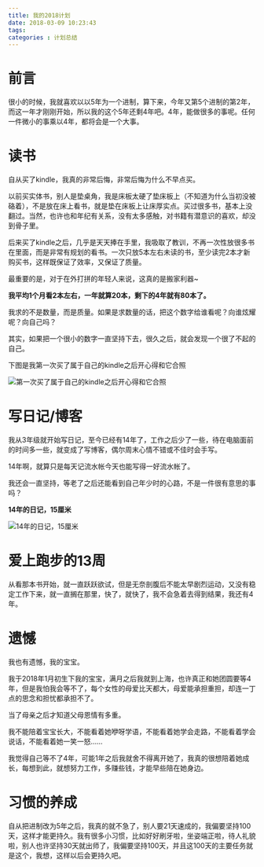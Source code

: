 ```yaml
---
title: 我的2018计划
date: 2018-03-09 10:23:43
tags:
categories : 计划总结
---
```


# 前言

很小的时候，我就喜欢以以5年为一个进制，算下来，今年又第5个进制的第2年，而这一年才刚刚开始，所以我的这个5年还剩4年吧。4年，能做很多的事呢。任何一件微小的事乘以4年，都将会是一个大事。



# 读书

自从买了kindle，我真的非常后悔，非常后悔为什么不早点买。

以前买实体书，别人是垫桌角，我是床板太硬了垫床板上（不知道为什么当初没被硌着），不是放在床上看书，就是垫在床板上让床厚实点。买过很多书，基本上没翻过。当然，也许也和年纪有关系，没有太多感触，对书籍有潜意识的喜欢，却没到骨子里。

后来买了kindle之后，几乎是天天捧在手里，我吸取了教训，不再一次性放很多书在里面，而是非常有规划的看书。一次只放5本左右未读的书，至少读完2本才新购买书，这样既保证了效率，又保证了质量。

最重要的是，对于在外打拼的年轻人来说，这真的是搬家利器~

**我平均1个月看2本左右，一年就算20本，剩下的4年就有80本了。**

我求的不是数量，而是质量。如果是求数量的话，把这个数字给谁看呢？向谁炫耀呢？向自己吗？

其实，如果把一个很小的数字一直坚持下去，很久之后，就会发现一个很了不起的自己。

下图是我第一次买了属于自己的kindle之后开心得和它合照

![第一次买了属于自己的kindle之后开心得和它合照](http://upload-images.jianshu.io/upload_images/830956-cfd2ca4a926331ab.jpg?imageMogr2/auto-orient/strip%7CimageView2/2/w/1240)

# 写日记/博客

我从3年级就开始写日记，至今已经有14年了，工作之后少了一些，待在电脑面前的时间多一些，就变成了写博客，偶尔周末心情不错或不佳时会手写。

14年啊，就算只是每天记流水帐今天也能写得一好流水帐了。

我还会一直坚持，等老了之后还能看到自己年少时的心路，不是一件很有意思的事吗？

**14年的日记，15厘米**

![14年的日记，15厘米](https://wx4.sinaimg.cn/mw690/a7b789a9gy1fp6enxcqm4j20qo1bewq3.jpg)

# 爱上跑步的13周

从看那本书开始，就一直跃跃欲试，但是无奈剖腹后不能太早剧烈运动，又没有稳定工作下来，就一直搁在那里，快了，就快了，我不会急着去得到结果，我还有4年。


# 遗憾

我也有遗憾，我的宝宝。

我于2018年1月初生下我的宝宝，满月之后我就到上海，也许真正和她团圆要等4年，但是我怕我会等不了，每个女性的母爱比天都大，母爱能承担重担，却连一丁点的思念和担忧都承担不了。

当了母亲之后才知道父母恩情有多重。

我不能陪着宝宝长大，不能看着她咿呀学语，不能看着她学会走路，不能看着学会说话，不能看着她一笑一怒……

我觉得自己等不了4年，可能1年之后我就舍不得离开她了，我真的很想陪着她成长，每想到此，就想努力工作，多赚些钱，才能早些陪在她身边。

# 习惯的养成

自从把进制改为5年之后，我真的就不急了，别人要21天速成的，我偏要坚持100天，这样才能更持久。我有很多小习惯，比如好好刷牙啦，坐姿端正啦，待人礼貌啦，别人也许坚持30天就出师了，我偏要坚持100天，并且这100天的主要任务就是这个，我想，这样以后会更持久吧。

